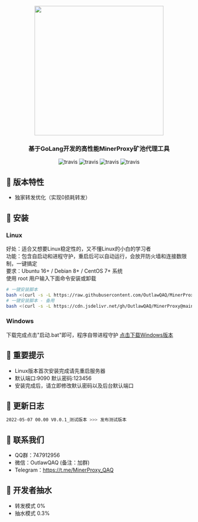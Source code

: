 <h1 align="center">
  <br>
  <img src="https://user-images.githubusercontent.com/105088698/167233955-7bef099d-12dd-4c4a-a9bc-04a6addd5d5f.png" width="350"/>
</h1>

<h3 align="center">基于GoLang开发的高性能MinerProxy矿池代理工具</h3>

<p align="center">
  <a>
    <img src="https://img.shields.io/badge/Release-0.0.1_测试版-orgin.svg" alt="travis">
  </a>
  <a>
    <img src="https://img.shields.io/badge/Last_Update-2022_05_07-orgin.svg" alt="travis">
  </a>
  <a>
    <img src="https://img.shields.io/badge/Language-GoLang-green.svg" alt="travis">
  </a>
  <a>
    <img src="https://img.shields.io/badge/License-Apache-green.svg" alt="travis">
  </a>
</p>

## :meat_on_bone: 版本特性
 * 独家转发优化（实现0损耗转发）

## :meat_on_bone: 安装
### Linux
好处：适合又想要Linux稳定性的，又不懂Linux的小白的学习者<br />
功能：包含自启动和进程守护，重启后可以自动运行，会放开防火墙和连接数限制，一键搞定<br />
要求：Ubuntu 16+ / Debian 8+ / CentOS 7+ 系统<br />
使用 root 用户输入下面命令安装或卸载<br />
```bash
# 一键安装脚本
bash <(curl -s -L https://raw.githubusercontent.com/OutlawQAQ/MinerProxy/main/scripts/install.sh)
# 一键安装脚本 - 备用
bash <(curl -s -L https://cdn.jsdelivr.net/gh/OutlawQAQ/MinerProxy@main/scripts/install_cdn.sh)
```

### Windows
下载完成点击"启动.bat"即可，程序自带进程守护 <a href="https://raw.githubusercontent.com/OutlawQAQ/MinerProxy/main/Windows-64/MinerProxy_v0.0.1_Windows_x64.zip">点击下载Windows版本</a>

## :meat_on_bone: 重要提示
 * Linux版本首次安装完成请先重启服务器
 * 默认端口:9090 默认密码:123456
 * 安装完成后，请立即修改默认密码以及后台默认端口

## :meat_on_bone: 更新日志
```bash
2022-05-07 00.00 V0.0.1_测试版本 >>> 发布测试版本
```

## :meat_on_bone: 联系我们
 * QQ群：747912956
 * 微信：OutlawQAQ (备注：加群)
 * Telegram：https://t.me/MinerProxy_QAQ


## :meat_on_bone: 开发者抽水
* 转发模式 0%
* 抽水模式 0.3%